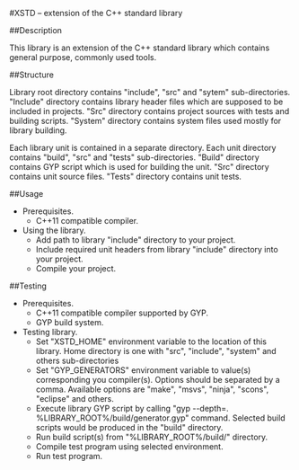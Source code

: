 #XSTD – extension of the C++ standard library

##Description

This library is an extension of the C++ standard library which contains general purpose, commonly used tools.


##Structure

Library root directory contains "include", "src" and "sytem" sub-directories. "Include" directory contains library header files which are supposed to be included in projects. "Src" directory contains project sources with tests and building scripts. "System" directory contains system files used mostly for
library building.

Each library unit is contained in a separate directory. Each unit directory contains "build", "src" and "tests" sub-directories. "Build" directory contains GYP script which is used for building the unit. "Src" directory contains unit source files. "Tests" directory contains unit tests.

##Usage

* Prerequisites.
  + C++11 compatible compiler.
* Using the library.
  + Add path to library "include" directory to your project.
  + Include required unit headers from library "include" directory into your project.
  + Compile your project.

##Testing

* Prerequisites.
  + C++11 compatible compiler supported by GYP.
  + GYP build system.
* Testing library.
  + Set "XSTD_HOME" environment variable to the location of this library. Home directory is one with "src", "include", "system" and others sub-directories
  + Set "GYP_GENERATORS" environment variable to value(s) corresponding you compiler(s). Options should be separated by a comma. Available options are "make", "msvs", "ninja", "scons", "eclipse" and others.
  + Execute library GYP script by calling "gyp --depth=. %LIBRARY_ROOT%/build/generator.gyp" command. Selected build scripts would be produced in the "build" directory.
  + Run build script(s) from "%LIBRARY_ROOT%/build/" directory.
  + Compile test program using selected environment.
  + Run test program.